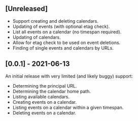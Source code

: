 ## [Unreleased]

* Support creating and deleting calendars.
* Updating of events (with optional etag check).
* List all events on a calendar (no timespan required).
* Updating of calendars.
* Allow for etag check to be used on event deletions.
* Finding of single events and calendars by URLs.

## [0.0.1] - 2021-06-13

An initial release with very limited (and likely buggy) support:

* Determining the principal URL.
* Determining the calendar home path.
* Listing available calendars.
* Creating events on a calendar.
* Listing events on a calendar within a given timespan.
* Deleting events on a calendar.
